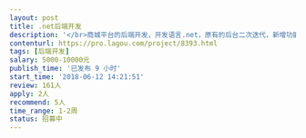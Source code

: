 ```yaml
---                
layout: post       
title: .net后端开发           
description: '</br>商城平台的后端开发，开发语言.net，原有的后台二次迭代，新增功能。只限深圳的专家服务。外地不考虑，谢谢。</br>'     
contenturl: https://pro.lagou.com/project/8393.html      
tags: [后端开发]            
salary: 5000-10000元          
publish_time: '已发布 9 小时'         
start_time: '2018-06-12 14:21:51'           
review: 161人                   
apply: 2人                   
recommend: 5人                   
time_range: 1-2周              
status: 招募中                  
---                 
```

